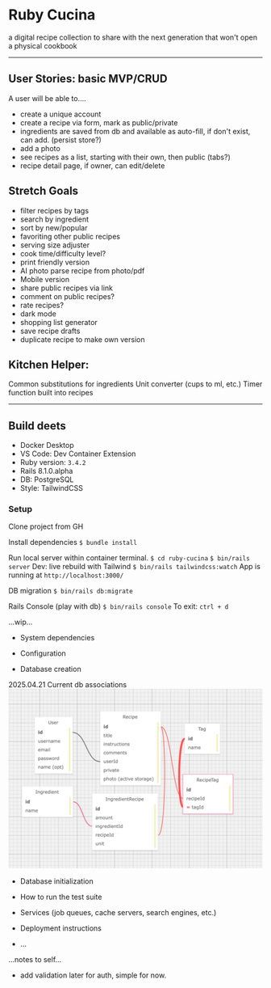 # Ruby Cucina

a digital recipe collection to share with the next generation that won't open a physical cookbook

---

## User Stories: basic MVP/CRUD
A user will be able to....
* create a unique account
* create a recipe via form, mark as public/private
* ingredients are saved from db and available as auto-fill, if don't exist, can add. (persist store?)
* add a photo
* see recipes as a list, starting with their own, then public (tabs?)
* recipe detail page, if owner, can edit/delete

## Stretch Goals
* filter recipes by tags
* search by ingredient
* sort by new/popular
* favoriting other public recipes
* serving size adjuster
* cook time/difficulty level?
* print friendly version
* AI photo parse recipe from photo/pdf
* Mobile version
* share public recipes via link
* comment on public recipes?
* rate recipes?
* dark mode
* shopping list generator
* save recipe drafts
* duplicate recipe to make own version

## Kitchen Helper:
Common substitutions for ingredients
Unit converter (cups to ml, etc.)
Timer function built into recipes

---

## Build deets
* Docker Desktop
* VS Code: Dev Container Extension
* Ruby version: `3.4.2`
* Rails 8.1.0.alpha
* DB: PostgreSQL
* Style: TailwindCSS

### Setup

Clone project from GH

Install dependencies
`$ bundle install`

Run local server within container terminal.
`$ cd ruby-cucina`
`$ bin/rails server`
Dev: live rebuild with Tailwind
`$ bin/rails tailwindcss:watch`
App is running at `http://localhost:3000/`

DB migration
`$ bin/rails db:migrate`

Rails Console (play with db)
`$ bin/rails console`
To exit: `ctrl + d`

...wip...
* System dependencies

* Configuration

* Database creation

2025.04.21 Current db associations
![PostgreSQL Relationships](/app/assets/images/db_associations.png)

* Database initialization

* How to run the test suite

* Services (job queues, cache servers, search engines, etc.)

* Deployment instructions

* ...

...notes to self...
* add validation later for auth, simple for now.
